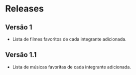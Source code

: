 # Releases

## Versão 1

* Lista de filmes favoritos de cada integrante adicionada.

## Versão 1.1

* Lista de músicas favoritas de cada integrante adicionada.
